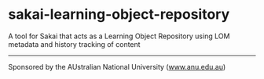 # sakai-learning-object-repository
A tool for Sakai that acts as a Learning Object Repository using LOM metadata and history tracking of content 


---
Sponsored by the AUstralian National University (www.anu.edu.au)
